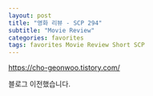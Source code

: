 ```yaml
---
layout: post
title: "영화 리뷰 - SCP 294"
subtitle: "Movie Review"
categories: favorites
tags: favorites Movie Review Short SCP
---
```


https://cho-geonwoo.tistory.com/

블로그 이전했습니다.
